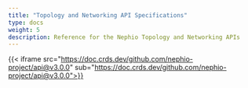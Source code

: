 ```yaml
---
title: "Topology and Networking API Specifications"
type: docs
weight: 5
description: Reference for the Nephio Topology and Networking APIs
---
```

{{< iframe src="https://doc.crds.dev/github.com/nephio-project/api@v3.0.0" sub="https://doc.crds.dev/github.com/nephio-project/api@v3.0.0">}}